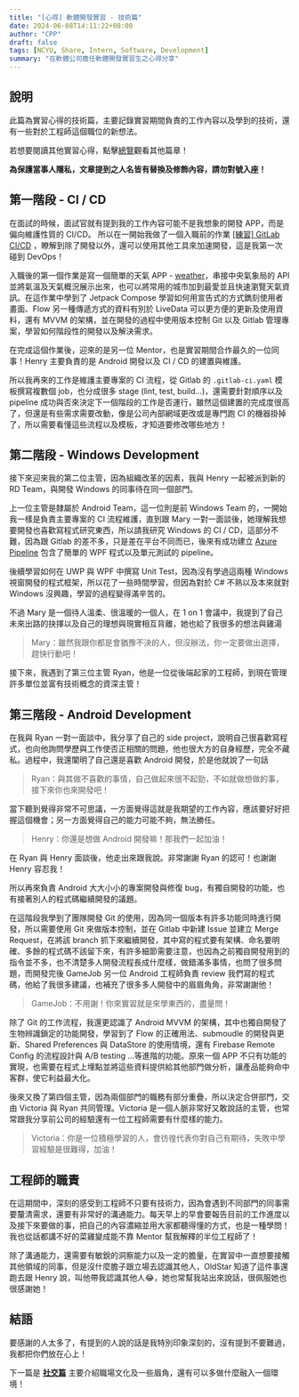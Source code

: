 ```yaml
---
title: "[心得] 軟體開發實習 - 技術篇"
date: 2024-06-08T14:11:22+08:00
author: "CPP"
draft: false
tags: [NCYU, Share, Intern, Software, Development]
summary: "在軟體公司擔任軟體開發實習生之心得分享"
---
```


## 說明
此篇為實習心得的技術篇，主要記錄實習期間負責的工作內容以及學到的技術，還有一些對於工程師這個職位的新想法。

若想要閱讀其他實習心得，點擊[總覽](../2024-06-08-ncyu-intern-at-software-company-all)觀看其他篇章！

**為保護當事人隱私，文章提到之人名皆有替換及修飾內容，請勿對號入座！**

## 第一階段 - CI / CD
在面試的時候，面試官就有提到我的工作內容可能不是我想象的開發 APP，而是偏向維護性質的 CI/CD。
所以在一開始我做了一個入職前的作業 [[練習] GitLab CI/CD](../2023-08-29-kdan-gitlab-ci-cd) ，瞭解到除了開發以外，還可以使用其他工具來加速開發，這是我第一次碰到 DevOps！

入職後的第一個作業是寫一個簡單的天氣 APP - [weather](https://github.com/qaz5823091/Weather)，串接中央氣象局的 API 並將氣溫及天氣概況展示出來，也可以將常用的城市加到最愛並且快速瀏覽天氣資訊。在這作業中學到了 Jetpack Compose 學習如何用宣告式的方式鐫刻使用者畫面、Flow 另一種傳遞方式的資料有別於 LiveData 可以更方便的更新及使用資料，還有 MVVM 的架構，並在開發的過程中使用版本控制 Git 以及 Gitlab 管理專案，學習如何階段性的開發以及解決需求。

在完成這個作業後，迎來的是另一位 Mentor，也是實習期間合作最久的一位同事！Henry 主要負責的是 Android 開發以及 CI / CD 的建置與維護。

所以我再來的工作是維護主要專案的 CI 流程，從 Gitlab 的 `.gitlab-ci.yaml` 模板撰寫複數個 job，也分成很多 stage (lint, test, build...)，還需要針對順序以及 pipeline 成功與否來決定下一個階段的工作是否運行，雖然這個建置的完成度很高了，但還是有些需求需要改動，像是公司內部網域更改或是專門跑 CI 的機器掛掉了，所以需要看懂這些流程以及模板，才知道要修改哪些地方！

## 第二階段 - Windows Development
接下來迎來我的第二位主管，因為組織改革的因素，我與 Henry 一起被派到新的 RD Team，與開發 Windows 的同事待在同一個部門。

上一位主管是隸屬於 Android Team，這一位則是前 Windows Team 的，一開始我一樣是負責主要專案的 CI 流程維護，直到跟 Mary 一對一面談後，她理解我想要開發也喜歡寫程式研究東西，所以請我研究 Windows 的 CI / CD，這部分不難，因為跟 Gitlab 的差不多，只是差在平台不同而已，後來有成功建立 [Azure Pipeline](https://dev.azure.com/qaz5823091/Practice/_build) 包含了簡單的 WPF 程式以及單元測試的 pipeline。

後續學習如何在 UWP 與 WPF 中撰寫 Unit Test，因為沒有學過這兩種 Windows 視窗開發的程式框架，所以花了一些時間學習，但因為對於 C# 不熟以及本來就對 Windows 沒興趣，學習的過程變得滿辛苦的。

不過 Mary 是一個待人溫柔、很溫暖的一個人，在 1 on 1 會議中，我提到了自己未來出路的抉擇以及自己的理想與現實相互背離，她也給了我很多的想法與雞湯

> Mary：雖然我跟你都是會猶豫不決的人，但沒辦法，你一定要做出選擇，趕快行動吧！

接下來，我遇到了第三位主管 Ryan，他是一位從後端起家的工程師，到現在管理許多單位並富有技術概念的資深主管！

## 第三階段 - Android Development
在我與 Ryan 一對一面談中，我分享了自己的 side project，說明自己很喜歡寫程式，也向他詢問學歷與工作使否正相關的問題，他也很大方的自身經歷，完全不藏私。過程中，我還闡明了自己還是喜歡 Android 開發，於是他就說了一句話

> Ryan：與其做不喜歡的事情，自己做起來很不起勁，不如就做想做的事，接下來你也來開發吧！

當下聽到覺得非常不可思議，一方面覺得這就是我期望的工作內容，應該要好好把握這個機會；另一方面覺得自己的能力可能不夠，無法勝任。

> Henry：你還是想做 Android 開發嘛！那我們一起加油！

在 Ryan 與 Henry 面談後，他走出來跟我說。非常謝謝 Ryan 的認可！也謝謝 Henry 容忍我！

所以再來負責 Android 大大小小的專案開發與修復 bug，有獨自開發的功能，也有接著別人的程式碼繼續開發的議題。

在這階段我學到了團隊開發 Git 的使用，因為同一個版本有許多功能同時進行開發，所以需要使用 Git 來做版本控制，並在 Gitlab 中新建 Issue 並建立 Merge Request，在將該 branch 抓下來繼續開發，其中寫的程式要有架構、命名要明確、多餘的程式碼不該留下來，有許多細節需要注意，也因為之前獨自開發用到的指令並不多，也不清楚多人開發流程長成什麼樣，做錯滿多事情，也問了很多問題，而開發完後 GameJob 另一位 Android 工程師負責 review 我們寫的程式碼，他給了我很多建議，也補充了很多多人開發中的眉眉角角，非常謝謝他！

> GameJob：不用謝！你來實習就是來學東西的，盡量問！

除了 Git 的工作流程，我還更認識了 Android MVVM 的架構，其中也獨自開發了生物辨識鎖定的功能開發，學習到了 Flow 的正確用法、submoudle 的開發與更新、Shared Preferences 與 DataStore 的使用情境，還有 Firebase Remote Config 的流程設計與 A/B testing ...等進階的功能。原來一個 APP 不只有功能的實現，也需要在程式上埋點並將這些資料提供給其他部門做分析，讓產品能夠命中客群，使它利益最大化。

後來又換了第四個主管，因為兩個部門的職務有部分重疊，所以決定合併部門，交由 Victoria 與 Ryan 共同管理。Victoria 是一個人脈非常好又敢說話的主管，也常常跟我分享前公司的經驗還有一位工程師需要有什麼樣的能力。

> Victoria：你是一位積極學習的人，會彷徨代表你對自己有期待，失敗中學習經驗是很難得，加油！

## 工程師的職責
在這期間中，深刻的感受到工程師不只要有技術力，因為會遇到不同部門的同事需要釐清需求，還要有非常好的溝通能力。每天早上的早會要報告目前的工作進度以及接下來要做的事，把自己的內容濃縮並用大家都聽得懂的方式，也是一種學問！我也從話都講不好的菜雞變成能不靠 Mentor 幫我解釋的半位工程師了！

除了溝通能力，還需要有敏銳的洞察能力以及一定的膽量，在實習中一直想要接觸其他領域的同事，但是沒什麼膽子跟立場去認識其他人，OldStar 知道了這件事還跑去跟 Henry 說，叫他帶我認識其他人😂，她也常幫我站出來說話，很佩服她也很感謝她！

## 結語
要感謝的人太多了，有提到的人說的話是我特別印象深刻的，沒有提到不要難過，我都把你們放在心上！

下一篇是 [**社交篇**](../2024-06-08-ncyu-intern-at-software-company-socials) 主要介紹職場文化及一些眉角，還有可以多做什麼融入一個環境！